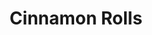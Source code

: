 ---
layout: recipe
title: Cinnamon Rolls
description: 
prep_time: 2 hours
cook_time: 20 minutes
servings: 9
category: Breakfast
effort: high
duration: hours
source: Kristi Terasa

ingredients: |
  **Dough**
  - 3/4 cup warm milk
  - 2 1/4 teaspoons quick rise yeast
  - 1/4 cup granulated sugar
  - 1 egg plus 1 egg yolk at room temperature
  - 1/4 cup butter, melted
  - 3 cups (360g) bread flour, plus more for dusting

  **Filling**
  - 2/3 cup dark brown sugar
  - 1 1/2 tablespoons ground cinnamon
  - 1/4 cup butter, softened

  **Cream Cheese Frosting**
  - 4 oz (112g) cream cheese, softened
  - 3 tablespoons butter, softened
  - 3/4 cup powdered sugar
  - 1/2 teaspoon vanilla extract

instructions: |
  1. Warm milk to 110°F by microwaving for 40 seconds. Transfer to the bowl of an electric mixer and sprinkle yeast on top. Add in sugar, egg, yolk, and melted butter. Mix until well combined. Stir in flour and salt with a wooden spoon until a dough forms.
  2. Place dough hook on stand mixer and knead dough on medium speed for 8 minutes. Dough should form a ball and be slightly sticky. Add flour if needed dough is too sticky.
  3. Transfer dough to a well-oiled bowl and cover with plastic wrap and a warm towel. Allow to rise for 1 hour or until doubled in size.
  4. Transfer dough to a well-floured surface and roll out into a 14x9 inch rectangle. Spread softened butter over dough leaving a 1/4 margin at the far side.
  5. In a small bowl, mix together brown sugar and cinnamon. Sprinkle mixture over the buttered dough, then rub the brown sugar mixture into the butter.
  6. Tightly roll dough up, starting from the 9-inch side and place seam side down, making sure to seal the edges of the dough. Cut into 1-inch sections with a serrated knife.
  7. Place cinnamon rolls in a greased 9x9 inch baking pan or round 9-inch cake pan. Cover with plastic wrap and a warm towel and let rise again for 30 minutes.
  8. Preheat oven to 350°F. Remove plastic wrap and towel and bake for 20-25 minutes or until just slightly golden brown on the edges. Remove from oven and let cool for 5-10 minutes before frosting.
  9. To make the frosting, mix together cream cheese, butter, powdered sugar, and vanilla extract until smooth. Spread over cinnamon rolls and serve.

notes: | 
  - To make overnight cinnamon rolls, cut as directed, arrange in a pan lined with parchment paper, cover well with plastic wrap, and place in the fridge overnight. In the morning, bring the cinnamon rolls to room temperature and let them rise for 45 minutes to 1 hour before baking as directed.
---